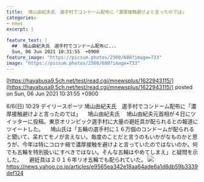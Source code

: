 ```yaml
---
title:  鳩山由紀夫氏　選手村でコンドーム配布に「濃厚接触避けよと言ったのでは」  
categories:
- news
excerpt: |
  
feature_text: |
  ##  鳩山由紀夫氏　選手村でコンドーム配布に...
  Sun, 06 Jun 2021 10:31:55  +0900
feature_image: "https://picsum.photos/2560/600?image=733"
image: "https://picsum.photos/2560/600?image=733"
---
```


[https://hayabusa9.5ch.net/test/read.cgi/mnewsplus/1622943115/](https://hayabusa9.5ch.net/test/read.cgi/mnewsplus/1622943115/)
posted on Sun, 06 Jun 2021 10:31:55  +0900

<!--more-->

6/6(日) 10:29 デイリースポーツ 鳩山由紀夫氏　選手村でコンドーム配布に「濃厚接触避けよと言ったのでは」 　鳩山由紀夫氏 　鳩山由紀夫元首相が４日にツイッターに投稿。東京オリンピック選手村に大量の避妊具が配られるとの報道にツイートした。 　鳩山氏は「五輪の選手村に１６万個のコンドームが配られると聞いて、呆れてモノが言えない。毎度のことだと言うのもいかがなものかと思うが、今年は特にコロナ禍で濃厚接触を避けよと言っていたのではないのか。何でも五輪を特別扱いにすべきではない。そんな五輪はやめてしまえ」と疑問を示した。 　避妊具は２０１６年リオ五輪でも配られていた。 ![](https://amd-pctr.c.yimg.jp/r/iwiz-amd/20210606-00000045-dal-000-2-view.jpg) https://news.yahoo.co.jp/articles/e9565ea342e18aa64ade6a1d8db59b3339def124
